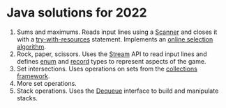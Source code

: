 # Java solutions for 2022

 1. Sums and maximums. Reads input lines using a [Scanner](https://docs.oracle.com/en/java/javase/19/docs/api/java.base/java/util/Scanner.html) and closes it with a [try-with-resources](https://docs.oracle.com/javase/tutorial/essential/exceptions/tryResourceClose.html) statement. Implements an [online selection algorithm](https://en.m.wikipedia.org/wiki/Selection_algorithm#Online_selection_algorithm).
 1. Rock, paper, scissors. Uses the [Stream](https://docs.oracle.com/en/java/javase/19/docs/api/java.base/java/util/stream/package-summary.html) API to read input lines and defines [enum](https://docs.oracle.com/javase/tutorial/java/javaOO/enum.html) and [record](https://openjdk.org/jeps/395) types to represent aspects of the game.
 1. Set intersections. Uses operations on sets from the [collections framework](https://docs.oracle.com/javase/tutorial/collections/index.html).
 1. More set operations.
 1. Stack operations. Uses the [Dequeue](https://download.java.net/java/early_access/panama/docs/api/java.base/java/util/Deque.html) interface to build and manipulate stacks.

